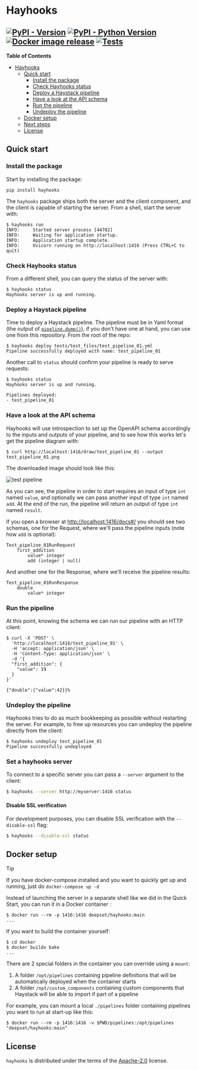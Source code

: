 # Hayhooks

[![PyPI - Version](https://img.shields.io/pypi/v/hayhooks.svg)](https://pypi.org/project/hayhooks)
[![PyPI - Python Version](https://img.shields.io/pypi/pyversions/hayhooks.svg)](https://pypi.org/project/hayhooks)
[![Docker image release](https://github.com/deepset-ai/hayhooks/actions/workflows/docker.yml/badge.svg)](https://github.com/deepset-ai/hayhooks/actions/workflows/docker.yml)
[![Tests](https://github.com/deepset-ai/hayhooks/actions/workflows/tests.yml/badge.svg)](https://github.com/deepset-ai/hayhooks/actions/workflows/tests.yml)
-----

**Table of Contents**

- [Hayhooks](#hayhooks)
  - [Quick start](#quick-start)
    - [Install the package](#install-the-package)
    - [Check Hayhooks status](#check-hayhooks-status)
    - [Deploy a Haystack pipeline](#deploy-a-haystack-pipeline)
    - [Have a look at the API schema](#have-a-look-at-the-api-schema)
    - [Run the pipeline](#run-the-pipeline)
    - [Undeploy the pipeline](#undeploy-the-pipeline)
  - [Docker setup](#docker-setup)
  - [Next steps](#next-steps)
  - [License](#license)

## Quick start

### Install the package

Start by installing the package:

```console
pip install hayhooks
```

The `hayhooks` package ships both the server and the client component, and the client is capable of starting the
server. From a shell, start the server with:

```console
$ hayhooks run
INFO:     Started server process [44782]
INFO:     Waiting for application startup.
INFO:     Application startup complete.
INFO:     Uvicorn running on http://localhost:1416 (Press CTRL+C to quit)
```
### Check Hayhooks status

From a different shell, you can query the status of the server with:

```console
$ hayhooks status
Hayhooks server is up and running.
```
### Deploy a Haystack pipeline

Time to deploy a Haystack pipeline. The pipeline must be in Yaml format (the output of [`pipeline.dump()`](https://docs.haystack.deepset.ai/v2.0/docs/serialization#converting-a-pipeline-to-yaml)), if you don't have one at hand, you can use
one from this repository. From the root of the repo:

```console
$ hayhooks deploy tests/test_files/test_pipeline_01.yml
Pipeline successfully deployed with name: test_pipeline_01
```

Another call to `status` should confirm your pipeline is ready to serve requests:

```console
$ hayhooks status
Hayhooks server is up and running.

Pipelines deployed:
- test_pipeline_01
```

### Have a look at the API schema

Hayhooks will use introspection to set up the OpenAPI schema accordingly to the inputs and outputs of your pipeline,
and to see how this works let's get the pipeline diagram with:

```console
$ curl http://localhost:1416/draw/test_pipeline_01 --output test_pipeline_01.png
```

The downloaded image should look like this:

![test pipeline](img/test_pipeline_01.png)

As you can see, the pipeline in order to start requires an input of type `int` named `value`, and optionally we can
pass another input of type `int` named `add`. At the end of the run, the pipeline will return an output of type `int`
named `result`.

If you open a browser at [http://localhost:1416/docs#/](http://localhost:1416/docs#/) you should see two schemas, one
for the Request, where we'll pass the pipeline inputs (note how `add` is optional):

```
Test_pipeline_01RunRequest
    first_addition
        value* integer
        add (integer | null)
```

And another one for the Response, where we'll receive the pipeline results:

```
Test_pipeline_01RunResponse
    double
        value* integer
```

### Run the pipeline

At this point, knowing the schema we can run our pipeline with an HTTP client:

```console
$ curl -X 'POST' \
  'http://localhost:1416/test_pipeline_01' \
  -H 'accept: application/json' \
  -H 'Content-Type: application/json' \
  -d '{
  "first_addition": {
    "value": 19
  }
}'

{"double":{"value":42}}%
```

### Undeploy the pipeline

Hayhooks tries to do as much bookkeeping as possible without restarting the server. For example, to free up
resources you can undeploy the pipeline directly from the client:

```console
$ hayhooks undeploy test_pipeline_01
Pipeline successfully undeployed
```

### Set a hayhooks server

To connect to a specific server you can pass a `--server` argument to the client:
```bash
$ hayhooks --server http://myserver:1416 status
```

#### Disable SSL verification

For development purposes, you can disable SSL verification with the `--disable-ssl` flag:
```bash
$ hayhooks --disable-ssl status
```

## Docker setup

> [!TIP]
> If you have docker-compose installed and you want to quickly get up and running, just do `docker-compose up -d`

Instead of launching the server in a separate shell like we did in the Quick Start, you can run it in a Docker
container :

```console
$ docker run --rm -p 1416:1416 deepset/hayhooks:main
...
```

If you want to build the container yourself:

```console
$ cd docker
$ docker buildx bake
...
```

There are 2 special folders in the container you can override using a `mount`:
1. A folder `/opt/pipelines` containing pipeline definitions that will be automatically deployed when the container starts
2. A folder `/opt/custom_components` containing custom components that Haystack will be able to import if part of a pipeline

For example, you can mount a local `./pipelines` folder containing pipelines you want to run at start-up like this:

```console
$ docker run --rm -p 1416:1416 -v $PWD/pipelines:/opt/pipelines "deepset/hayhooks:main"
```

## License

`hayhooks` is distributed under the terms of the [Apache-2.0](https://spdx.org/licenses/Apache-2.0.html) license.
